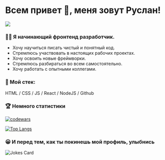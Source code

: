 <h1 align="left">Всем привет 👋, меня зовут Руслан!</h1>

![](https://komarev.com/ghpvc/?username=gazievri)

### 👨‍💻 Я начинающий фронтенд разработчик. 

- Хочу научиться писать чистый и понятный код.
- Стремлюсь участвовать в настоящих рабочих проектах.
- Хочу освоить новые фреймворки.
- Стремлюсь разбираться во всем самостоятельно.
- Хочу работать с опытными коллегами.
    
            
  
### 🦾 Мой стек: 

HTML / CSS / JS / React / NodeJS / Github 



### 🏆 Немного статистики

[![codewars](https://www.codewars.com/users/gazievr/badges/micro)](https://www.codewars.com/users/gazievr) 

[![Top Langs](https://github-readme-stats.vercel.app/api/top-langs/?username=gazievri&layout=compact)](https://github.com/gazievri/github-readme-stats) 


### 😀 И перед тем, как ты покинешь мой профиль, улыбнись
![Jokes Card](https://readme-jokes.vercel.app/api)

